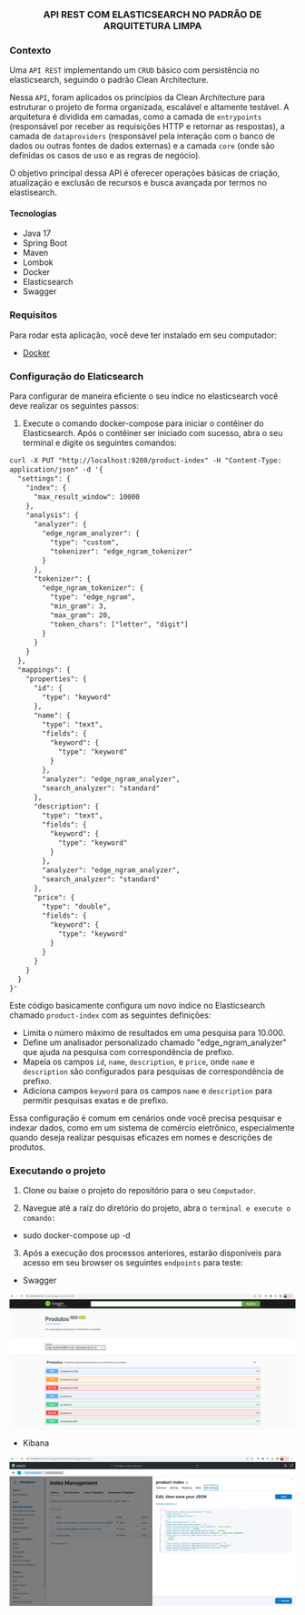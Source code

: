 <h3 align="center">
  API REST COM ELASTICSEARCH NO PADRÃO DE ARQUITETURA LIMPA

### Contexto

Uma `API REST` implementando um `CRUD` básico com persistência no elasticsearch, seguindo o padrão Clean Architecture.

Nessa `API`, foram aplicados os princípios da Clean Architecture para estruturar o projeto de forma organizada, escalável e altamente testável. A arquitetura é dividida em camadas, como a camada de `entrypoints` (responsável por receber as requisições HTTP e retornar as respostas), a camada de `dataproviders` (responsável pela interação com o banco de dados ou outras fontes de dados externas) e a camada `core` (onde são definidas os casos de uso e as regras de negócio).

O objetivo principal dessa API é oferecer operações básicas de criação, atualização e exclusão de recursos e busca avançada por termos no elastisearch.

<h4>Tecnologias</h4>
<ul>
  <li> Java 17
  <li> Spring Boot 
  <li> Maven
  <li> Lombok
  <li> Docker
  <li> Elasticsearch
  <li> Swagger
</ul>

### Requisitos

Para rodar esta aplicação, você deve ter instalado em seu computador:

<ul>  
   <li><a href="https://docs.docker.com/get-started/" target="_blank">Docker</a>
</ul>

### Configuração do Elaticsearch

Para configurar de maneira eficiente o seu índice no elasticsearch você deve realizar os seguintes passos:

1. Execute o comando docker-compose para iniciar o contêiner do Elasticsearch. Após o contêiner ser iniciado com sucesso, abra o seu terminal e digite os seguintes comandos: 

```
curl -X PUT "http://localhost:9200/product-index" -H "Content-Type: application/json" -d '{
  "settings": {
    "index": {
      "max_result_window": 10000
    },
    "analysis": {
      "analyzer": {
        "edge_ngram_analyzer": {
          "type": "custom",
          "tokenizer": "edge_ngram_tokenizer"
        }
      },
      "tokenizer": {
        "edge_ngram_tokenizer": {
          "type": "edge_ngram",
          "min_gram": 3,
          "max_gram": 20,
          "token_chars": ["letter", "digit"]
        }
      }
    }
  },
  "mappings": {
    "properties": {
      "id": {
        "type": "keyword"
      },
      "name": {
        "type": "text",
        "fields": {
          "keyword": {
            "type": "keyword"
          }
        },
        "analyzer": "edge_ngram_analyzer",
        "search_analyzer": "standard"
      },
      "description": {
        "type": "text",
        "fields": {
          "keyword": {
            "type": "keyword"
          }
        },
        "analyzer": "edge_ngram_analyzer",
        "search_analyzer": "standard"
      },
      "price": {
        "type": "double",
        "fields": {
          "keyword": {
            "type": "keyword"
          }
        }
      }
    }
  }
}'
```
Este código basicamente configura um novo índice no Elasticsearch chamado `product-index` com as seguintes definições:

- Limita o número máximo de resultados em uma pesquisa para 10.000.
- Define um analisador personalizado chamado "edge_ngram_analyzer" que ajuda na pesquisa com correspondência de prefixo.
- Mapeia os campos `id`, `name`, `description`, e `price`, onde `name` e `description` são configurados para pesquisas de correspondência de prefixo.
- Adiciona campos `keyword` para os campos `name` e `description` para permitir pesquisas exatas e de prefixo.

Essa configuração é comum em cenários onde você precisa pesquisar e indexar dados, como em um sistema de comércio eletrônico, especialmente quando deseja realizar pesquisas eficazes em nomes e descrições de produtos.

### Executando o projeto

1. Clone ou baixe o projeto do repositório para o seu `Computador`.

2. Navegue até a raíz do diretório do projeto, abra o `terminal e execute o comando:`
<ul>
   <li> sudo docker-compose up -d
</ul>

3. Após a execução dos processos anteriores, estarão disponíveis para acesso em seu browser os seguintes `endpoints` para teste:

<ul>
   <li> Swagger
</ul>
<a href="http://localhost:8887/v1/api/swagger-ui/index.html" target="_blank" title="Clique e navegue!">
<img align="center" src="https://raw.githubusercontent.com/RodrigoAntonioCruz/assets/main/swagger-prod.png" /></a>

<ul>
   <li> Kibana
</ul>
<a href="http://localhost:5601/app/management/data/index_management/indices" target="_blank" title="Clique e navegue!">
<img align="center" src="https://raw.githubusercontent.com/RodrigoAntonioCruz/assets/main/kibana.png" /></a>

